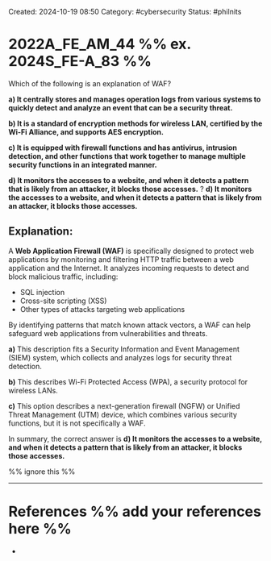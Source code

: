 Created: 2024-10-19 08:50
Category: #cybersecurity
Status: #philnits


# 2022A_FE_AM_44 %% ex. 2024S_FE-A_83 %%

Which of the following is an explanation of WAF?

**a) It centrally stores and manages operation logs from various systems to quickly detect and analyze an event that can be a security threat.**

**b) It is a standard of encryption methods for wireless LAN, certified by the Wi-Fi Alliance, and supports AES encryption.**

**c) It is equipped with firewall functions and has antivirus, intrusion detection, and other functions that work together to manage multiple security functions in an integrated manner.**

**d) It monitors the accesses to a website, and when it detects a pattern that is likely from an attacker, it blocks those accesses.**
?
**d) It monitors the accesses to a website, and when it detects a pattern that is likely from an attacker, it blocks those accesses.**

## **Explanation:**

A **Web Application Firewall (WAF)** is specifically designed to protect web applications by monitoring and filtering HTTP traffic between a web application and the Internet. It analyzes incoming requests to detect and block malicious traffic, including:

- SQL injection
- Cross-site scripting (XSS)
- Other types of attacks targeting web applications

By identifying patterns that match known attack vectors, a WAF can help safeguard web applications from vulnerabilities and threats.

**a)** This description fits a Security Information and Event Management (SIEM) system, which collects and analyzes logs for security threat detection.

**b)** This describes Wi-Fi Protected Access (WPA), a security protocol for wireless LANs.

**c)** This option describes a next-generation firewall (NGFW) or Unified Threat Management (UTM) device, which combines various security functions, but it is not specifically a WAF.

In summary, the correct answer is **d) It monitors the accesses to a website, and when it detects a pattern that is likely from an attacker, it blocks those accesses.**






%% ignore this %%
<!--SR:!2025-03-06,11,270-->
---









# References %% add your references here %%
- 